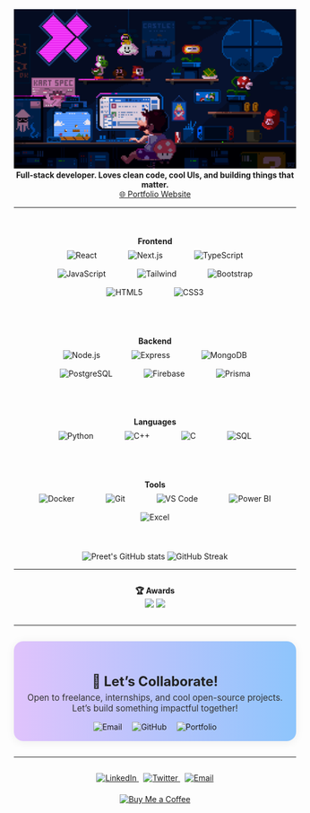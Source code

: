 


<div align="center">
  <img src="https://raw.githubusercontent.com/PreetKot/PreetKot/main/coding.gif" alt="coding banner" width="700"/>
  <br/>
  <b>Full-stack developer. Loves clean code, cool UIs, and building things that matter.</b><br/>
  <a href="https://preetkotmirefr.vercel.app/">🌐 Portfolio Website</a>
</div>

---



<div align="center" style="margin: 2.5em 0 2em 0; padding: 1.2em 0;">
  <b>Frontend</b><br/>
  <img src="https://cdn.jsdelivr.net/gh/devicons/devicon/icons/react/react-original.svg" alt="React" width="40" style="margin:0 18px; padding:8px;"/>
  <img src="https://cdn.jsdelivr.net/gh/devicons/devicon/icons/nextjs/nextjs-original.svg" alt="Next.js" width="40" style="margin:0 18px; padding:8px;"/>
  <img src="https://cdn.jsdelivr.net/gh/devicons/devicon/icons/typescript/typescript-original.svg" alt="TypeScript" width="40" style="margin:0 18px; padding:8px;"/>
  <img src="https://cdn.jsdelivr.net/gh/devicons/devicon/icons/javascript/javascript-original.svg" alt="JavaScript" width="40" style="margin:0 18px; padding:8px;"/>
  <img src="https://cdn.jsdelivr.net/gh/devicons/devicon/icons/tailwindcss/tailwindcss-plain.svg" alt="Tailwind" width="40" style="margin:0 18px; padding:8px;"/>
  <img src="https://cdn.jsdelivr.net/gh/devicons/devicon/icons/bootstrap/bootstrap-original.svg" alt="Bootstrap" width="40" style="margin:0 18px; padding:8px;"/>
  <img src="https://cdn.jsdelivr.net/gh/devicons/devicon/icons/html5/html5-original.svg" alt="HTML5" width="40" style="margin:0 18px; padding:8px;"/>
  <img src="https://cdn.jsdelivr.net/gh/devicons/devicon/icons/css3/css3-original.svg" alt="CSS3" width="40" style="margin:0 18px; padding:8px;"/>
</div>

<div align="center" style="margin: 2em 0 1.2em 0; padding: 1.2em 0;">
  <b>Backend</b><br/>
  <img src="https://cdn.jsdelivr.net/gh/devicons/devicon/icons/nodejs/nodejs-original.svg" alt="Node.js" width="40" style="margin:0 18px; padding:8px;"/>
  <img src="https://cdn.jsdelivr.net/gh/devicons/devicon/icons/express/express-original.svg" alt="Express" width="40" style="margin:0 18px; padding:8px;"/>
  <img src="https://cdn.jsdelivr.net/gh/devicons/devicon/icons/mongodb/mongodb-original.svg" alt="MongoDB" width="40" style="margin:0 18px; padding:8px;"/>
  <img src="https://cdn.jsdelivr.net/gh/devicons/devicon/icons/postgresql/postgresql-original.svg" alt="PostgreSQL" width="40" style="margin:0 18px; padding:8px;"/>
  <img src="https://cdn.jsdelivr.net/gh/devicons/devicon/icons/firebase/firebase-plain.svg" alt="Firebase" width="40" style="margin:0 18px; padding:8px;"/>
  <img src="https://cdn.jsdelivr.net/gh/devicons/devicon/icons/prisma/prisma-original.svg" alt="Prisma" width="40" style="margin:0 18px; padding:8px;"/>
</div>

<div align="center" style="margin: 2em 0 2em 0; padding: 1.2em 0;">
  <b>Languages</b><br/>
  <img src="https://cdn.jsdelivr.net/gh/devicons/devicon/icons/python/python-original.svg" alt="Python" width="40" style="margin:0 18px; padding:8px;"/>
  <img src="https://cdn.jsdelivr.net/gh/devicons/devicon/icons/cplusplus/cplusplus-original.svg" alt="C++" width="40" style="margin:0 18px; padding:8px;"/>
  <img src="https://cdn.jsdelivr.net/gh/devicons/devicon/icons/c/c-original.svg" alt="C" width="40" style="margin:0 18px; padding:8px;"/>
  <img src="https://cdn.jsdelivr.net/gh/devicons/devicon/icons/mysql/mysql-original.svg" alt="SQL" width="40" style="margin:0 18px; padding:8px;"/>
</div>

<div align="center" style="margin: 2em 0 2em 0; padding: 1.2em 0;">
  <b>Tools</b><br/>
  <img src="https://cdn.jsdelivr.net/gh/devicons/devicon/icons/docker/docker-original.svg" alt="Docker" width="40" style="margin:0 18px; padding:8px;"/>
  <img src="https://cdn.jsdelivr.net/gh/devicons/devicon/icons/git/git-original.svg" alt="Git" width="40" style="margin:0 18px; padding:8px;"/>
  <img src="https://cdn.jsdelivr.net/gh/devicons/devicon/icons/vscode/vscode-original.svg" alt="VS Code" width="40" style="margin:0 18px; padding:8px;"/>
  <img src="https://img.shields.io/badge/Power%20BI-F2C811?logo=powerbi&logoColor=black&style=for-the-badge" alt="Power BI" style="margin:0 18px; padding:8px;"/>
  <img src="https://img.shields.io/badge/Excel-217346?logo=microsoft-excel&logoColor=white&style=for-the-badge" alt="Excel" style="margin:0 18px; padding:8px;"/>
</div>
  </table>
</div>
<!-- GitHub Stats Section -->
<div align="center" style="margin:2em 0 1em 0;">
  <img src="https://github-readme-stats.vercel.app/api?username=PreetKot&show_icons=true&theme=tokyonight&hide_border=true" alt="Preet's GitHub stats" height="160"/>
  <img src="https://streak-stats.demolab.com/?user=PreetKot&theme=tokyonight&hide_border=true" alt="GitHub Streak" height="160"/>
</div>

---


<div align="center" style="margin: 2em 0;">
  <b>🏆 Awards</b><br/>
  <img src="https://img.shields.io/badge/2nd%20Runner--up--Abhivyakti-blueviolet?style=flat-square"/>
  <img src="https://img.shields.io/badge/Odoo%20Hackathon%20Finalist-FFD700?style=flat-square"/>
</div>

---


<div align="center" style="background: linear-gradient(90deg, #e0c3fc 0%, #8ec5fc 100%); padding: 1.7em 0 1.2em 0; border-radius: 1.2em; margin: 2em 0; box-shadow: 0 2px 16px #0001; max-width: 700px; margin-left: auto; margin-right: auto;">
  <h2 style="margin-bottom:0.2em; font-size:1.7em; color:#222;">🤝 Let’s Collaborate!</h2>
  <p style="font-size:1.1em; color:#333; margin:0 0 1em 0;">Open to freelance, internships, and cool open-source projects.<br>Let’s build something impactful together!</p>
  <a href="mailto:preet.sk18@gmail.com" style="text-decoration:none; margin:0 0.5em;">
    <img src="https://img.shields.io/badge/Email-Preet.sk18@gmail.com-0ea5a0?style=for-the-badge&logo=gmail&logoColor=white" alt="Email"/>
  </a>
  <a href="https://github.com/PreetKot" style="text-decoration:none; margin:0 0.5em;">
    <img src="https://img.shields.io/badge/GitHub-PreetKot-333?style=for-the-badge&logo=github&logoColor=white" alt="GitHub"/>
  </a>
  <a href="https://preetkotmirefr.vercel.app/" style="text-decoration:none; margin:0 0.5em;">
    <img src="https://img.shields.io/badge/Portfolio-Visit-6366f1?style=for-the-badge&logo=vercel&logoColor=white" alt="Portfolio"/>
  </a>
</div>

---

<!-- Social & Support -->

<div align="center" style="margin:2em 0 1em 0;">
  <a href="https://www.linkedin.com/in/preetkotmire/" style="margin:0 0.3em;">
    <img src="https://img.shields.io/badge/LinkedIn-0077B5?style=for-the-badge&logo=linkedin&logoColor=white" alt="LinkedIn"/>
  </a>
  <a href="https://twitter.com/PreetKotmire" style="margin:0 0.3em;">
    <img src="https://img.shields.io/badge/Twitter-1DA1F2?style=for-the-badge&logo=twitter&logoColor=white" alt="Twitter"/>
  </a>
  <a href="mailto:preet.sk18@gmail.com" style="margin:0 0.3em;">
    <img src="https://img.shields.io/badge/Email-D14836?style=for-the-badge&logo=gmail&logoColor=white" alt="Email"/>
  </a>
</div>

<div align="center" style="margin:1.5em 0 2em 0;">
  <a href="https://www.buymeacoffee.com/preetkotmire" target="_blank">
    <img src="https://img.shields.io/badge/Buy%20Me%20a%20Coffee-FFDD00?style=for-the-badge&logo=buy-me-a-coffee&logoColor=black" alt="Buy Me a Coffee"/>
  </a>
</div>

<!-- Profile README: end -->
